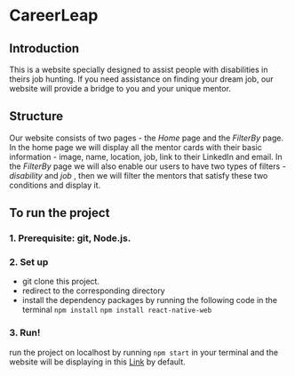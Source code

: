 # CareerLeap

## Introduction

This is a website specially designed to assist people with disabilities in theirs job hunting. If you need assistance on finding your dream job, our website will provide a bridge to you and your unique mentor.

## Structure

Our website consists of two pages - the _Home_ page and the _FilterBy_ page. In the home page we will display all the mentor cards with their basic information - image, name, location, job, link to their LinkedIn and email. In the _FilterBy_ page we will also enable our users to have two types of filters - _disability_ and _job_ , then we will filter the mentors that satisfy these two conditions and display it.

## To run the project

### 1. Prerequisite: git, Node.js.

### 2. Set up

- git clone this project.
- redirect to the corresponding directory
- install the dependency packages by running the following code in the terminal `npm install` `npm install react-native-web`

### 3. Run!

run the project on localhost by running `npm start` in your terminal and the website will be displaying in this [Link](http://localhost:3000/) by default.
